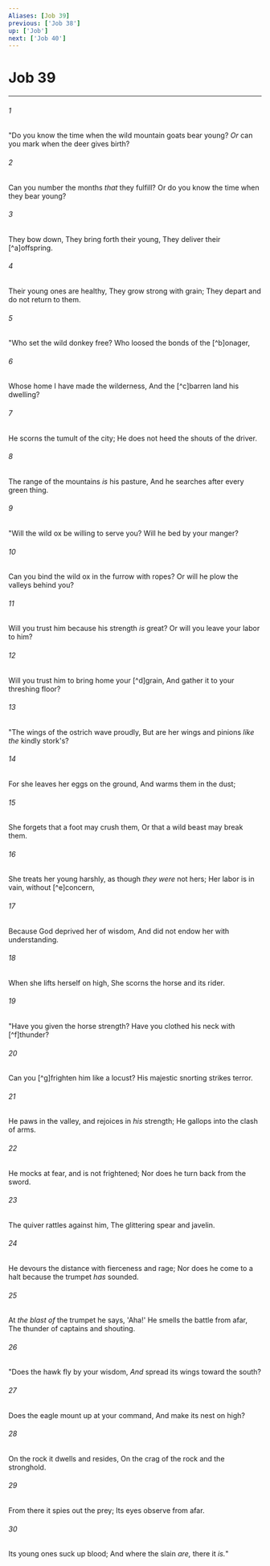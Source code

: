 ```yaml
---
Aliases: [Job 39]
previous: ['Job 38']
up: ['Job']
next: ['Job 40']
---
```

# Job 39

***


###### 1 
"Do you know the time when the wild mountain goats bear young? _Or_ can you mark when the deer gives birth? 

###### 2 
Can you number the months _that_ they fulfill? Or do you know the time when they bear young? 

###### 3 
They bow down, They bring forth their young, They deliver their [^a]offspring. 

###### 4 
Their young ones are healthy, They grow strong with grain; They depart and do not return to them. 

###### 5 
"Who set the wild donkey free? Who loosed the bonds of the [^b]onager, 

###### 6 
Whose home I have made the wilderness, And the [^c]barren land his dwelling? 

###### 7 
He scorns the tumult of the city; He does not heed the shouts of the driver. 

###### 8 
The range of the mountains _is_ his pasture, And he searches after every green thing. 

###### 9 
"Will the wild ox be willing to serve you? Will he bed by your manger? 

###### 10 
Can you bind the wild ox in the furrow with ropes? Or will he plow the valleys behind you? 

###### 11 
Will you trust him because his strength _is_ great? Or will you leave your labor to him? 

###### 12 
Will you trust him to bring home your [^d]grain, And gather it to your threshing floor? 

###### 13 
"The wings of the ostrich wave proudly, But are her wings and pinions _like the_ kindly stork's? 

###### 14 
For she leaves her eggs on the ground, And warms them in the dust; 

###### 15 
She forgets that a foot may crush them, Or that a wild beast may break them. 

###### 16 
She treats her young harshly, as though _they were_ not hers; Her labor is in vain, without [^e]concern, 

###### 17 
Because God deprived her of wisdom, And did not endow her with understanding. 

###### 18 
When she lifts herself on high, She scorns the horse and its rider. 

###### 19 
"Have you given the horse strength? Have you clothed his neck with [^f]thunder? 

###### 20 
Can you [^g]frighten him like a locust? His majestic snorting strikes terror. 

###### 21 
He paws in the valley, and rejoices in _his_ strength; He gallops into the clash of arms. 

###### 22 
He mocks at fear, and is not frightened; Nor does he turn back from the sword. 

###### 23 
The quiver rattles against him, The glittering spear and javelin. 

###### 24 
He devours the distance with fierceness and rage; Nor does he come to a halt because the trumpet _has_ sounded. 

###### 25 
At _the blast of_ the trumpet he says, 'Aha!' He smells the battle from afar, The thunder of captains and shouting. 

###### 26 
"Does the hawk fly by your wisdom, _And_ spread its wings toward the south? 

###### 27 
Does the eagle mount up at your command, And make its nest on high? 

###### 28 
On the rock it dwells and resides, On the crag of the rock and the stronghold. 

###### 29 
From there it spies out the prey; Its eyes observe from afar. 

###### 30 
Its young ones suck up blood; And where the slain _are,_ there it _is._"
